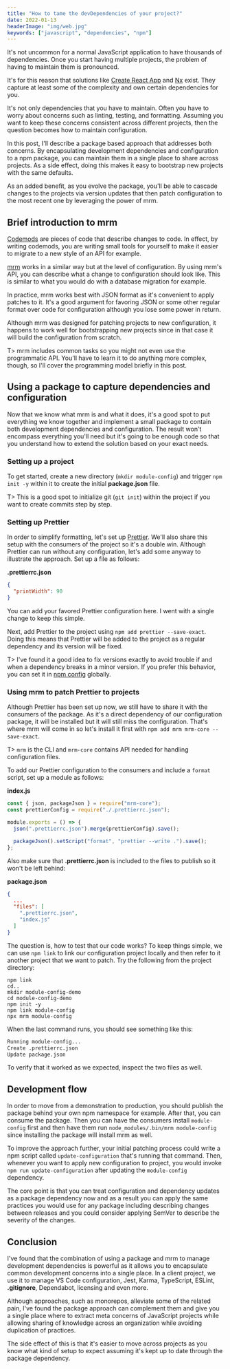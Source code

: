 ```yaml
---
title: "How to tame the devDependencies of your project?"
date: 2022-01-13
headerImage: "img/web.jpg"
keywords: ["javascript", "dependencies", "npm"]
---
```


It's not uncommon for a normal JavaScript application to have thousands of dependencies. Once you start having multiple projects, the problem of having to maintain them is pronounced.

It's for this reason that solutions like [Create React App](https://create-react-app.dev/) and [Nx](https://nx.dev/) exist. They capture at least some of the complexity and own certain dependencies for you.

It's not only dependencies that you have to maintain. Often you have to worry about concerns such as linting, testing, and formatting. Assuming you want to keep these concerns consistent across different projects, then the question becomes how to maintain configuration.

In this post, I'll describe a package based approach that addresses both concerns. By encapsulating development dependencies and configuration to a npm package, you can maintain them in a single place to share across projects. As a side effect, doing this makes it easy to bootstrap new projects with the same defaults.

As an added benefit, as you evolve the package, you'll be able to cascade changes to the projects via version updates that then patch configuration to the most recent one by leveraging the power of mrm.

## Brief introduction to mrm

[Codemods](/blog/codemod-interview/) are pieces of code that describe changes to code. In effect, by writing codemods, you are writing small tools for yourself to make it easier to migrate to a new style of an API for example.

[mrm](https://www.npmjs.com/package/mrm) works in a similar way but at the level of configuration. By using mrm's API, you can describe what a change to configuration should look like. This is similar to what you would do with a database migration for example.

In practice, mrm works best with JSON format as it's convenient to apply patches to it. It's a good argument for favoring JSON or some other regular format over code for configuration although you lose some power in return.

Although mrm was designed for patching projects to new configuration, it happens to work well for bootstrapping new projects since in that case it will build the configuration from scratch.

T> mrm includes common tasks so you might not even use the programmatic API. You'll have to learn it to do anything more complex, though, so I'll cover the programming model briefly in this post.
## Using a package to capture dependencies and configuration

Now that we know what mrm is and what it does, it's a good spot to put everything we know together and implement a small package to contain both development dependencies and configuration. The result won't encompass everything you'll need but it's going to be enough code so that you understand how to extend the solution based on your exact needs.

### Setting up a project

To get started, create a new directory (`mkdir module-config`) and trigger `npm init -y` within it to create the initial **package.json** file.

T> This is a good spot to initialize git (`git init`) within the project if you want to create commits step by step.

### Setting up Prettier

In order to simplify formatting, let's set up [Prettier](https://prettier.io/). We'll also share this setup with the consumers of the project so it's a double win. Although Prettier can run without any configuration, let's add some anyway to illustrate the approach. Set up a file as follows:

**.prettierrc.json**

```json
{
  "printWidth": 90
}
```

You can add your favored Prettier configuration here. I went with a single change to keep this simple.

Next, add Prettier to the project using `npm add prettier --save-exact`. Doing this means that Prettier will be added to the project as a regular dependency and its version will be fixed.

T> I've found it a good idea to fix versions exactly to avoid trouble if and when a dependency breaks in a minor version. If you prefer this behavior, you can set it in [npm config](https://docs.npmjs.com/cli/v8/using-npm/config) globally.

### Using mrm to patch Prettier to projects

Although Prettier has been set up now, we still have to share it with the consumers of the package. As it's a direct dependency of our configuration package, it will be installed but it will still miss the configuration. That's where mrm will come in so let's install it first with `npm add mrm mrm-core --save-exact`.

T> `mrm` is the CLI and `mrm-core` contains API needed for handling configuration files.

To add our Prettier configuration to the consumers and include a `format` script, set up a module as follows:

**index.js**

```js
const { json, packageJson } = require("mrm-core");
const prettierConfig = require("./.prettierrc.json");

module.exports = () => {
  json(".prettierrc.json").merge(prettierConfig).save();

  packageJson().setScript("format", "prettier --write .").save();
};
```

Also make sure that **.prettierrc.json** is included to the files to publish so it won't be left behind:

**package.json**

```json
{
  ...
  "files": [
    ".prettierrc.json",
    "index.js"
  ]
}
```

The question is, how to test that our code works? To keep things simple, we can use `npm link` to link our configuration project locally and then refer to it another project that we want to patch. Try the following from the project directory:

```
npm link
cd..
mkdir module-config-demo
cd module-config-demo
npm init -y
npm link module-config
npx mrm module-config
```

When the last command runs, you should see something like this:

```bash
Running module-config...
Create .prettierrc.json
Update package.json
```

To verify that it worked as we expected, inspect the two files as well.

## Development flow

In order to move from a demonstration to production, you should publish the package behind your own npm namespace for example. After that, you can consume the package. Then you can have the consumers install `module-config` first and then have them run `node_modules/.bin/mrm module-config` since installing the package will install mrm as well.

To improve the approach further, your initial patching process could write a npm script called `update-configuration` that's running that command. Then, whenever you want to apply new configuration to project, you would invoke `npm run update-configuration` after updating the `module-config` dependency.

The core point is that you can treat configuration and dependency updates as a package dependency now and as a result you can apply the same practices you would use for any package including describing changes between releases and you could consider applying SemVer to describe the severity of the changes.

## Conclusion

I've found that the combination of using a package and mrm to manage development dependencies is powerful as it allows you to encapsulate common development concerns into a single place. In a client project, we use it to manage VS Code configuration, Jest, Karma, TypeScript, ESLint, **.gitignore**, Dependabot, licensing and even more.

Although approaches, such as monorepos, alleviate some of the related pain, I've found the package approach can complement them and give you a single place where to extract meta concerns of JavaScript projects while allowing sharing of knowledge across an organization while avoiding duplication of practices.

The side effect of this is that it's easier to move across projects as you know what kind of setup to expect assuming it's kept up to date through the package dependency.
